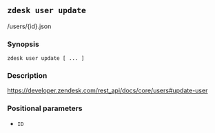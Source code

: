 ## `zdesk user update`

/users/{id}.json

### Synopsis

    zdesk user update [ ... ]

### Description

https://developer.zendesk.com/rest_api/docs/core/users#update-user

### Positional parameters

* `ID`

